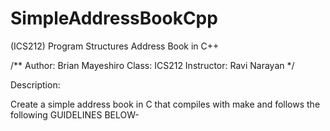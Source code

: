 # SimpleAddressBookCpp
(ICS212) Program Structures Address Book in C++

/**
Author: Brian Mayeshiro
Class: ICS212
Instructor: Ravi Narayan
*/

Description:

Create a simple address book in C that compiles with make and follows the following GUIDELINES BELOW-


